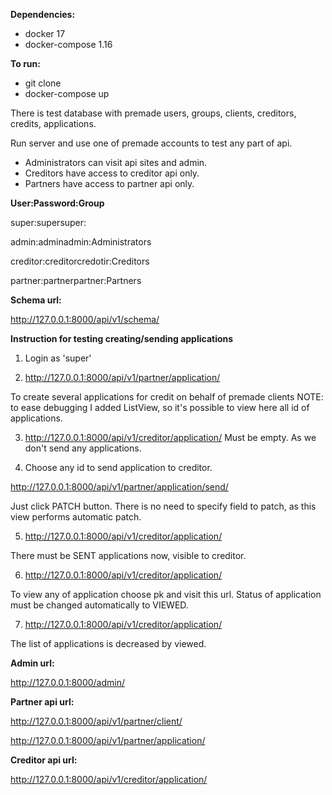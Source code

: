 **Dependencies:** 
- docker 17
- docker-compose 1.16

**To run:**
- git clone
- docker-compose up

There is test database with premade users, groups, clients, creditors, credits, applications. 

Run server and use one of premade accounts to test any part of api.

- Administrators can visit api sites and admin.
- Creditors have access to creditor api only.
- Partners have access to partner api only.

**User:Password:Group**

super:supersuper:

admin:adminadmin:Administrators

creditor:creditorcredotir:Creditors

partner:partnerpartner:Partners



**Schema url:**

http://127.0.0.1:8000/api/v1/schema/

**Instruction for testing creating/sending applications**
1. Login as 'super'

2. http://127.0.0.1:8000/api/v1/partner/application/

To create several applications for credit on behalf of premade clients
NOTE: to ease debugging I added ListView, so it's possible to view here all id of applications.

3. http://127.0.0.1:8000/api/v1/creditor/application/
Must be empty. As we don't send any applications.

4. Choose any id to send application to creditor.

http://127.0.0.1:8000/api/v1/partner/application/send/<pk>

Just click PATCH button. There is no need to specify field to patch,
as this view performs automatic patch.

5. http://127.0.0.1:8000/api/v1/creditor/application/

There must be SENT applications now, visible to creditor.

6. http://127.0.0.1:8000/api/v1/creditor/application/<pk>

To view any of application choose pk and visit this url.
Status of application must be changed automatically to VIEWED.

7. http://127.0.0.1:8000/api/v1/creditor/application/

The list of applications is decreased by viewed.



**Admin url:**

http://127.0.0.1:8000/admin/

**Partner api url:**

http://127.0.0.1:8000/api/v1/partner/client/

http://127.0.0.1:8000/api/v1/partner/application/

**Creditor api url:**

http://127.0.0.1:8000/api/v1/creditor/application/
